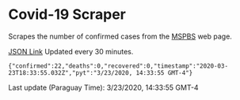# Covid-19 Scraper

Scrapes the number of confirmed cases from the [MSPBS](https://www.mspbs.gov.py/covid-19.php) web page.

[JSON Link](https://jmayalag.github.io/covid19-scrape/cases.json)
Updated every 30 minutes.
```
{"confirmed":22,"deaths":0,"recovered":0,"timestamp":"2020-03-23T18:33:55.032Z","pyt":"3/23/2020, 14:33:55 GMT-4"}
```
Last update (Paraguay Time): 3/23/2020, 14:33:55 GMT-4